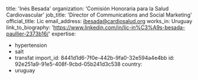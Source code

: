 title: 'Inés Besada'
organization: 'Comisión Honoraria para la Salud Cardiovascular'
job_title: 'Director of Communications and Social Marketing'
official_title: Lic
email_address: ibesada@cardiosalud.org
works_in: Uruguay
link_to_biography: 'https://www.linkedin.com/in/lic-in%C3%A9s-besada-paullier-2373b16/'
expertise:
  - hypertension
  - salt
  - transfat
import_id: 8441d1d6-7f0e-442b-9fa0-32e594a4e4bb
id: 92e251a9-91e5-408f-9cbd-05b241d3c538
country:
  - uruguay
